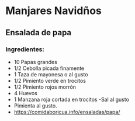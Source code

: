 # Manjares Navidños 
## Ensalada de papa
### Ingredientes:
- 10 Papas grandes
- 1/2 Cebolla picada finamente
- 1 Taza de mayonesa o al gusto
- 1/2 Pimiento verde en trocitos
- 1/2 Pimiento rojos morrón
- 4 Huevos
- 1 Manzana roja cortada en trocitos
-Sal al gusto
- Pimienta al gusto.
- https://comidaboricua.info/ensaladas/papa/
